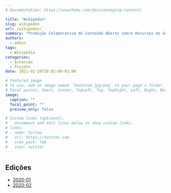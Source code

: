 ```yaml
---
# Documentation: https://wowchemy.com/docs/managing-content/

title: "Wikipedon"
slug: wikipedon
url: /wikipedon/
summary: "Produção Colaborativa de Conteúdo Aberto sobre Recursos do Solo e da Terra"
authors:
  - admin
tags:
  - Wikipédia
categories:
  - Extensão
  - Projeto
date: 2021-02-26T20:02:09-03:00

# Featured image
# To use, add an image named `featured.jpg/png` to your page's folder.
# Focal points: Smart, Center, TopLeft, Top, TopRight, Left, Right, BottomLeft, Bottom, BottomRight.
image:
  caption: ""
  focal_point: ""
  preview_only: false

# Custom links (optional).
#   Uncomment and edit lines below to show custom links.
# links:
# - name: Follow
#   url: https://twitter.com
#   icon_pack: fab
#   icon: twitter
---
```


## Edições

* [2020-01](https://outreachdashboard.wmflabs.org/courses/Universidade_Tecnol%C3%B3gica_Federal_do_Paran%C3%A1/Wikipedon_(2020-01))
* [2020-02](https://outreachdashboard.wmflabs.org/courses/Universidade_Tecnol%C3%B3gica_Federal_do_Paran%C3%A1/Wikipedon_(2020-02))
